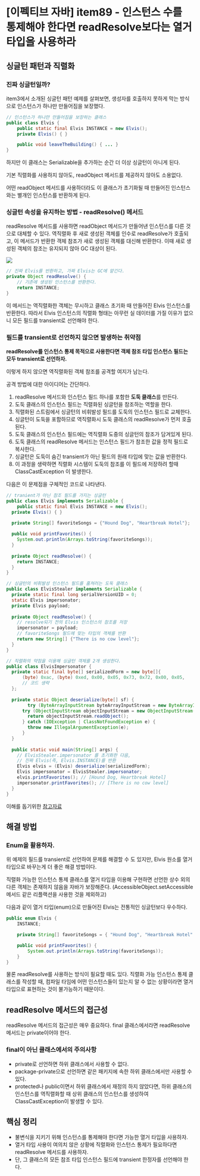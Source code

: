 # [이펙티브 자바] item89 - 인스턴스 수를 통제해야 한다면 readResolve보다는 열거 타입을 사용하라

## 싱글턴 패턴과 직렬화

### 진짜 싱글턴일까?

item3에서 소개된 싱글턴 패턴 예제를 살펴보면, 생성자를 호출하지 못하게 막는 방식으로 인스턴스가 하나만 만들어짐을 보장했다.

```java
// 인스턴스가 하나만 만들어짐을 보장하는 클래스
public class Elvis {
    public static final Elvis INSTANCE = new Elvis();
    private Elvis() { }

    public void leaveTheBuilding() { ... }
}
```

하지만 이 클래스는 Serializable을 추가하는 순간 더 이상 싱글턴이 아니게 된다. 

기본 직렬화를 사용하지 않아도, readObject 메서드를 제공하지 않아도 소용없다. 

어떤 readObject 메서드를 사용하더라도 이 클래스가 초기화될 때 만들어진 인스턴스와는 별개인 인스턴스를 반환하게 된다.

### 싱글턴 속성을 유지하는 방법 - readResolve() 메서드

readResolve 메서드를 사용하면 readObject 메서드가 만들어낸 인스턴스를 다른 것으로 대체할 수 있다. 역직렬화 후 새로 생성된 객체를 인수로 readResolve가 호출되고, 이 메서드가 반환한 객체 참조가 새로 생성된 객체를 대신해 반환한다. 이때 새로 생성된 객체의 참조는 유지되지 않아 GC 대상이 된다.

![](https://blog.kakaocdn.net/dn/bAReJK/btrmhhnJcIc/C1lsVgKgBnkEhVZdM5UULk/img.png)

```java
// 진짜 Elvis를 반환하고, 가짜 Elvis는 GC에 맡긴다.
private Object readResolve() {
    // 기존에 생성된 인스턴스를 반환한다.
    return INSTANCE;
}
```

이 메서드는 역직렬화한 객체는 무시하고 클래스 초기화 때 만들어진 Elvis 인스턴스를 반환한다. 따라서 Elvis 인스턴스의 직렬화 형태는 아무런 실 데이터를 가질 이유가 없으니 모든 필드를 transient로 선언해야 한다.

### 필드를 transient로 선언하지 않으면 발생하는 취약점

**readResolve를 인스턴스 통제 목적으로 사용한다면 객체 참조 타입 인스턴스 필드는 모두 transient로 선언하자.**

이렇게 하지 않으면 역직렬화된 객체 참조를 공격할 여지가 남는다. 

공격 방법에 대한 아이디어는 간단하다.

1. readResolve 메서드와 인스턴스 필드 하나를 포함한 **도둑 클래스**를 만든다. 
2. 도둑 클래스의 인스턴스 필드는 직렬화된 싱글턴을 참조하는 역할을 한다.
3. 직렬화된 스트림에서 싱글턴의 비휘발성 필드를 도둑의 인스턴스 필드로 교체한다.
4. 싱글턴이 도둑을 포함하므로 역직렬화시 도둑 클래스의 readResolve가 먼저 호출된다.
5. 도둑 클래스의 인스턴스 필드에는 역직렬화 도중의 싱글턴의 참조가 담겨있게 된다.
6. 도둑 클래스의 readResolve 메서드는 인스턴스 필드가 참조한 값을 정적 필드로 복사한다.
7. 싱글턴은 도둑이 숨긴 transient가 아닌 필드의 원래 타입에 맞는 값을 반환한다.
8. 이 과정을 생략하면 직렬화 시스템이 도둑의 참조를 이 필드에 저장하려 할때 ClassCastException 이 발생한다.

다음은 이 문제점을 구체적인 코드로 나타낸다.

```java
// tranient가 아닌 참조 필드를 가지는 싱글턴
public class Elvis implements Serializable {
	public static final Elvis INSTANCE = new Elvis();
  private Elvis() { }

  private String[] favoriteSongs = {"Hound Dog", "Heartbreak Hotel"};
 
  public void printFavorites() {
    System.out.println(Arrays.toString(favoriteSongs));
  }
  
  private Object readResolve() {
    return INSTANCE;
  }
}
```

```java
// 싱글턴의 비휘발성 인스턴스 필드를 훔쳐러는 도둑 클래스
public class ElvisStealer implements Serializable {
  private static final long serialVersionUID = 0;
  static Elvis impersonator;
  private Elvis payload;
  
  private Object readResolve() {
    // resolve되기 전의 Elvis 인스턴스의 참조를 저장
    impersonator = payload;
    // favoriteSongs 필드에 맞는 타입의 객체를 반환
    return new String[] {"There is no cow level"};
  }
}
```

```java
// 직렬화의 약점을 이용해 싱글턴 객체를 2개 생성한다.
public class ElvisImpersonator {
  private static final byte[] serializedForm = new byte[]{
      (byte) 0xac, (byte) 0xed, 0x00, 0x05, 0x73, 0x72, 0x00, 0x05,
      // 코드 생략
  };
  
  private static Object deserialize(byte[] sf) {
		try (ByteArrayInputStream byteArrayInputStream = new ByteArrayInputStream(sf)) {
      try (ObjectInputStream objectInputStream = new ObjectInputStream(byteArrayInputStream)) {
        return objectInputStream.readObject();
      } catch (IOException | ClassNotFoundException e) {
        throw new IllegalArgumentException(e);
      }
  }
  
  public static void main(String[] args) {
    // ElvisStealer.impersonator 를 초기화한 다음,
    // 진짜 Elvis(즉, Elvis.INSTANCE)를 반환
    Elvis elvis = (Elvis) deserialize(serializedForm);
    Elvis impersonator = ElvisStealer.impersonator;
    elvis.printFavorites(); // [Hound Dog, Heartbreak Hotel]
    impersonator.printFavorites(); // [There is no cow level]
  }
}
```

이해를 돕기위한 [참고자료](https://stackoverflow.com/questions/37660696/elvisstealer-from-effective-java)

## 해결 방법

### Enum을 활용하자.

위 예제의 필드를 transient로 선언하여 문제를 해결할 수 도 있지만, Elvis 원소를 열거 타입으로 바꾸는게 더 좋은 해결 방법이다.

직렬화 가능한 인스턴스 통제 클래스를 열거 타입을 이용해 구현하면 선언한 상수 외의 다른 객체는 존재하지 않음을 자바가 보장해준다. (AccessibleObject.setAccessible 메서드 같은 리플랙션을 사용한 것을 제외하고)

다음과 같이 열거 타입(enum)으로 만들어진 Elvis는 전통적인 싱글턴보다 우수하다.

```java
public enum Elvis {
    INSTANCE;

    private String[] favoriteSongs = { "Hound Dog", "Heartbreak Hotel" };

    public void printFavorites() {
        System.out.println(Arrays.toString(favoriteSongs));
    }
}
```

물론 readResolve를 사용하는 방식이 필요할 때도 있다. 직렬화 가능 인스턴스 통제 클래스를 작성할 때, 컴파일 타임에 어떤 인스턴스들이 있는지 알 수 없는 상황이라면 열거 타입으로 표현하는 것이 불가능하기 때문이다.

## readResolve 메서드의 접근성

readResolve 메서드의 접근성은 매우 중요하다. final 클래스에서라면 readResolve 메서드는 private이어야 한다.

### final이 아닌 클래스에서의 주의사항

- private로 선언하면 하위 클래스에서 사용할 수 없다.
- package-private으로 선언하면 같은 패키지에 속한 하위 클래스에서만 사용할 수 있다.
- protected나 public이면서 하위 클래스에서 재정의 하지 않았다면, 하위 클래스의 인스턴스를 역직렬화할 때 상위 클래스의 인스턴스를 생성하여 ClassCastException이 발생할 수 있다.

## 핵심 정리

- 불변식을 지키기 위해 인스턴스를 통제해야 한다면 가능한 열거 타입을 사용하자.
- 열거 타입 사용이 여의치 않은 상황에 직렬화와 인스턴스 통제가 필요하다면 readResolve 메서드를 사용하자.
- 단, 그 클래스의 모든 참조 타입 인스턴스 필드에 transient 한정자를 선언해야 한다.